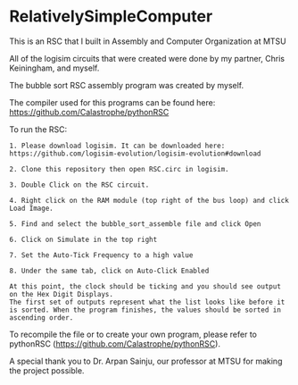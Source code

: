 # RelativelySimpleComputer
This is an RSC that I built in Assembly and Computer Organization at MTSU

All of the logisim circuits that were created were done by my partner, Chris Keiningham, and myself.

The bubble sort RSC assembly program was created by myself. 

The compiler used for this programs can be found here: https://github.com/Calastrophe/pythonRSC

To run the RSC:
    
    1. Please download logisim. It can be downloaded here: https://github.com/logisim-evolution/logisim-evolution#download

    2. Clone this repository then open RSC.circ in logisim. 

    3. Double Click on the RSC circuit. 

    4. Right click on the RAM module (top right of the bus loop) and click Load Image. 

    5. Find and select the bubble_sort_assemble file and click Open

    6. Click on Simulate in the top right

    7. Set the Auto-Tick Frequency to a high value 

    8. Under the same tab, click on Auto-Click Enabled

    At this point, the clock should be ticking and you should see output on the Hex Digit Displays. 
    The first set of outputs represent what the list looks like before it is sorted. When the program finishes, the values should be sorted in ascending order.

To recompile the file or to create your own program, please refer to pythonRSC (https://github.com/Calastrophe/pythonRSC).

A special thank you to Dr. Arpan Sainju, our professor at MTSU for making the project possible. 
